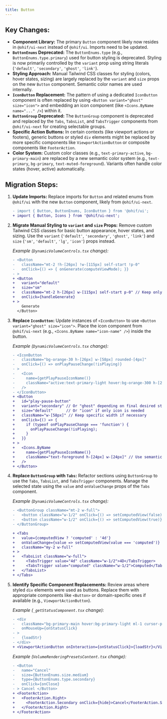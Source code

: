 ```yaml
---
title: Button
---
```


## Key Changes:

*   **Component Library:** The primary `Button` component likely now resides in `@ohif/ui-next` instead of `@ohif/ui`. Imports need to be updated.
*   **`ButtonEnums` Deprecated:** The `ButtonEnums.type` (e.g., `ButtonEnums.type.primary`) used for button styling is deprecated. Styling is now primarily controlled by the `variant` prop using string literals (`'default'`, `'secondary'`, `'ghost'`, `'link'`).
*   **Styling Approach:** Manual Tailwind CSS classes for styling (colors, hover states, sizing) are largely replaced by the `variant` and `size` props on the new `Button` component. Semantic color names are used internally.
*   **`IconButton` Replacement:** The pattern of using a dedicated `IconButton` component is often replaced by using `<Button variant="ghost" size="icon">` and embedding an icon component (like `<Icons.ByName name="..." />`) within it.
*   **`ButtonGroup` Deprecated:** The `ButtonGroup` component is deprecated and replaced by the `Tabs`, `TabsList`, and `TabsTrigger` components from `@ohif/ui-next` for creating selectable groups.
*   **Specific Action Buttons:** In certain contexts (like viewport actions or footers), generic buttons or styled `div` elements might be replaced by more specific components like `ViewportActionButton` or composite components like `FooterAction`.
*   **Color System:** Custom color classes (e.g., `text-primary-active`, `bg-primary-main`) are replaced by a new semantic color system (e.g., `text-primary`, `bg-primary`, `text-muted-foreground`). Variants often handle color states (hover, active) automatically.

## Migration Steps:

1.  **Update Imports:**
    Replace imports for `Button` and related enums from `@ohif/ui` with the new `Button` component, likely from `@ohif/ui-next`.

    ```diff
    - import { Button, ButtonEnums, IconButton } from '@ohif/ui';
    + import { Button, Icons } from '@ohif/ui-next';
    ```

3.  **Migrate Manual Styling to `variant` and `size` Props:**
    Remove custom Tailwind CSS classes for basic button appearance, hover states, and sizing. Use the `variant` (`'default'`, `'secondary'`, `'ghost'`, `'link'`) and `size` (`'sm'`, `'default'`, `'lg'`, `'icon'`) props instead.

    *Example (`DynamicVolumeControls.tsx` change):*
    ```diff
    - <Button
    -   className="mt-2 !h-[26px] !w-[115px] self-start !p-0"
    -   onClick={() => { onGenerate(computeViewMode); }}
    - >
    + <Button
    +   variant="default"
    +   size="sm"
    +   className="mt-2 h-[26px] w-[115px] self-start p-0" // Keep only necessary layout/positioning classes
    +   onClick={handleGenerate}
    + >
        Generate
      </Button>
    ```

5.  **Replace `IconButton`:**
    Update instances of `<IconButton>` to use `<Button variant="ghost" size="icon">`. Place the icon component from `@ohif/ui-next` (e.g., `<Icons.ByName name="icon-name" />`) inside the button.

    *Example (`DynamicVolumeControls.tsx` change):*
    ```diff
    - <IconButton
    -   className="bg-orange-30 h-[26px] w-[58px] rounded-[4px]"
    -   onClick={() => onPlayPauseChange(!isPlaying)}
    - >
    -   <Icon
    -     name={getPlayPauseIconName()}
    -     className="active:text-primary-light hover:bg-orange-300 h-[24px] w-[24px] cursor-pointer text-white"
    -   />
    - </IconButton>
    + <Button
    +   id="play-pause-button"
    +   variant="secondary" // Or "ghost" depending on final desired style
    +   size="default"      // Or "icon" if only icon is needed
    +   className="w-[58px]" // Keep specific width if necessary
    +   onClick={() => {
    +     if (typeof onPlayPauseChange === 'function') {
    +       onPlayPauseChange(!isPlaying);
    +     }
    +   }}
    + >
    +   <Icons.ByName
    +     name={getPlayPauseIconName()}
    +     className="text-foreground h-[24px] w-[24px]" // Use semantic colors
    +   />
    + </Button>
    ```

6.  **Replace `ButtonGroup` with `Tabs`:**
    Refactor sections using `ButtonGroup` to use the `Tabs`, `TabsList`, and `TabsTrigger` components. Manage the selected state using the `value` and `onValueChange` props of the `Tabs` component.

    *Example (`DynamicVolumeControls.tsx` change):*
    ```diff
    - <ButtonGroup className="mt-2 w-full">
    -   <button className="w-1/2" onClick={() => setComputedView(false)}>4D</button>
    -   <button className="w-1/2" onClick={() => setComputedView(true)}>Computed</button>
    - </ButtonGroup>

    + <Tabs
    +   value={computedView ? 'computed' : '4d'}
    +   onValueChange={value => setComputedView(value === 'computed')}
    +   className="my-2 w-full"
    + >
    +   <TabsList className="w-full">
    +     <TabsTrigger value="4d" className="w-1/2">4D</TabsTrigger>
    +     <TabsTrigger value="computed" className="w-1/2">Computed</TabsTrigger>
    +   </TabsList>
    + </Tabs>
    ```

7.  **Identify Specific Component Replacements:**
    Review areas where styled `div` elements were used as buttons. Replace them with appropriate components like `<Button>` or domain-specific ones if available (e.g., `ViewportActionButton`).

    *Example (`_getStatusComponent.tsx` change):*
    ```diff
    - <div
    -   className="bg-primary-main hover:bg-primary-light ml-1 cursor-pointer rounded px-1.5 hover:text-black"
    -   onMouseUp={onStatusClick}
    - >
    -   {loadStr}
    - </div>
    + <ViewportActionButton onInteraction={onStatusClick}>{loadStr}</ViewportActionButton>
    ```

    *Example (`VolumeRenderingPresetsContent.tsx` change):*
    ```diff
    - <Button
    -   name="Cancel"
    -   size={ButtonEnums.size.medium}
    -   type={ButtonEnums.type.secondary}
    -   onClick={onClose}
    - > Cancel </Button>
    + <FooterAction>
    +   <FooterAction.Right>
    +     <FooterAction.Secondary onClick={hide}>Cancel</FooterAction.Secondary>
    +   </FooterAction.Right>
    + </FooterAction>
    ```
